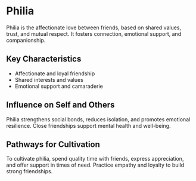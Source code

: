# Philia

Philia is the affectionate love between friends, based on shared values, trust, and mutual respect. It fosters connection, emotional support, and companionship.

## Key Characteristics

- Affectionate and loyal friendship
- Shared interests and values
- Emotional support and camaraderie

## Influence on Self and Others

Philia strengthens social bonds, reduces isolation, and promotes emotional resilience. Close friendships support mental health and well-being.

## Pathways for Cultivation

To cultivate philia, spend quality time with friends, express appreciation, and offer support in times of need. Practice empathy and loyalty to build strong friendships.
